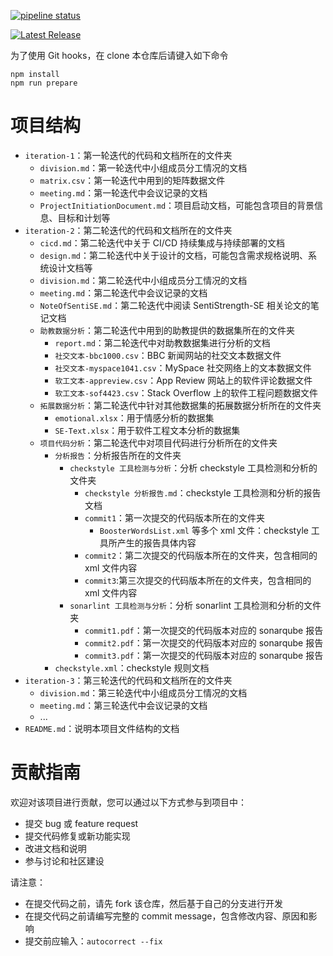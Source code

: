 [![pipeline status](http://172.29.4.49/0021/process-document/badges/master/pipeline.svg)](http://172.29.4.49/0021/process-document/-/commits/master)

[![Latest Release](http://172.29.4.49/0021/process-document/-/badges/release.svg)](http://172.29.4.49/0021/process-document/-/releases)

为了使用 Git hooks，在 clone 本仓库后请键入如下命令

```
npm install
npm run prepare
```

# 项目结构

- `iteration-1`：第一轮迭代的代码和文档所在的文件夹
  - `division.md`：第一轮迭代中小组成员分工情况的文档
  - `matrix.csv`：第一轮迭代中用到的矩阵数据文件
  - `meeting.md`：第一轮迭代中会议记录的文档
  - `ProjectInitiationDocument.md`：项目启动文档，可能包含项目的背景信息、目标和计划等
- `iteration-2`：第二轮迭代的代码和文档所在的文件夹
  - `cicd.md`：第二轮迭代中关于 CI/CD 持续集成与持续部署的文档
  - `design.md`：第二轮迭代中关于设计的文档，可能包含需求规格说明、系统设计文档等
  - `division.md`：第二轮迭代中小组成员分工情况的文档
  - `meeting.md`：第二轮迭代中会议记录的文档
  - `NoteOfSentiSE.md`：第二轮迭代中阅读 SentiStrength-SE 相关论文的笔记文档
  - `助教数据分析`：第二轮迭代中用到的助教提供的数据集所在的文件夹
    - `report.md`：第二轮迭代中对助教数据集进行分析的文档
    - `社交文本-bbc1000.csv`：BBC 新闻网站的社交文本数据文件
    - `社交文本-myspace1041.csv`：MySpace 社交网络上的文本数据文件
    - `软工文本-appreview.csv`：App Review 网站上的软件评论数据文件
    - `软工文本-sof4423.csv`：Stack Overflow 上的软件工程问题数据文件
  - `拓展数据分析`：第二轮迭代中针对其他数据集的拓展数据分析所在的文件夹
    - `emotional.xlsx`：用于情感分析的数据集
    - `SE-Text.xlsx`：用于软件工程文本分析的数据集
  - `项目代码分析`：第二轮迭代中对项目代码进行分析所在的文件夹
    - `分析报告`：分析报告所在的文件夹
      - `checkstyle 工具检测与分析`：分析 checkstyle 工具检测和分析的文件夹
        - `checkstyle 分析报告.md`：checkstyle 工具检测和分析的报告文档
        - `commit1`：第一次提交的代码版本所在的文件夹
          - `BoosterWordsList.xml` 等多个 xml 文件：checkstyle 工具所产生的报告具体内容
        - `commit2`：第二次提交的代码版本所在的文件夹，包含相同的 xml 文件内容
        - `commit3`:第三次提交的代码版本所在的文件夹，包含相同的 xml 文件内容
      - `sonarlint 工具检测与分析`：分析 sonarlint 工具检测和分析的文件夹
        - `commit1.pdf`：第一次提交的代码版本对应的 sonarqube 报告
        - `commit2.pdf`：第一次提交的代码版本对应的 sonarqube 报告
        - `commit3.pdf`：第一次提交的代码版本对应的 sonarqube 报告
    - `checkstyle.xml`：checkstyle 规则文档
- `iteration-3`：第三轮迭代的代码和文档所在的文件夹
  - `division.md`：第三轮迭代中小组成员分工情况的文档
  - `meeting.md`：第三轮迭代中会议记录的文档
  - ...
- `README.md`：说明本项目文件结构的文档

# 贡献指南

欢迎对该项目进行贡献，您可以通过以下方式参与到项目中：

- 提交 bug 或 feature request
- 提交代码修复或新功能实现
- 改进文档和说明
- 参与讨论和社区建设

请注意：

- 在提交代码之前，请先 fork 该仓库，然后基于自己的分支进行开发
- 在提交代码之前请编写完整的 commit message，包含修改内容、原因和影响
- 提交前应输入：`autocorrect --fix`
